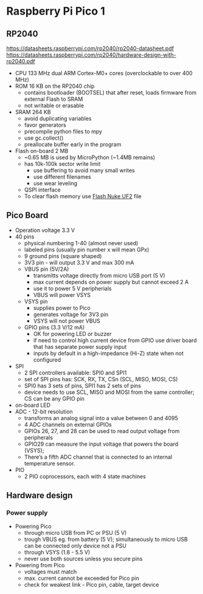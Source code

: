 # Raspberry Pi Pico 1

## RP2040

https://datasheets.raspberrypi.com/rp2040/rp2040-datasheet.pdf
https://datasheets.raspberrypi.com/rp2040/hardware-design-with-rp2040.pdf

-   CPU 133 MHz dual ARM Cortex-M0+ cores (overclockable to over 400 MHz)
-   ROM 16 KB on the RP2040 chip
    -   contains bootloader (BOOTSEL) that after reset, loads firmware from external Flash to SRAM
    -   not writable or erasable
-   SRAM 264 KB
    -   avoid duplicating variables
    -   favor generators
    -   precompile python files to mpy
    -   use gc.collect()
    -   preallocate buffer early in the program
-   Flash on-board 2 MB
    -   ~0.65 MB is used by MicroPython (~1.4MB remains)
    -   has 10k-100k sector write limit
        -   use buffering to avoid many small writes
        -   use different filenames
        -   use wear leveling
    -   QSPI interface
    -   To clear flash memory use [Flash Nuke UF2](https://datasheets.raspberrypi.com/soft/flash_nuke.uf2) file

## Pico Board

-   Operation voltage 3.3 V
-   40 pins
    -   physical numbering 1-40 (almost never used)
    -   labeled pins (usually pin number x will mean GPx)
    -   9 ground pins (square shaped)
    -   3V3 pin - will output 3.3 V and max 300 mA
    -   VBUS pin (5V/2A)
        -   transmitts voltage directly from micro USB port (5 V)
        -   max current depends on power supply but cannot exceed 2 A
        -   use it to power 5 V peripherials
        -   VBUS will power VSYS
    -   VSYS pin
        -   supplies power to Pico
        -   generates voltage for 3V3 pin
        -   VSYS will not power VBUS
    -   GPIO pins (3.3 V/12 mA)
        -   OK for powering LED or buzzer
        -   if need to control high current device from GPIO use driver board that has separate power supply input
        -   inputs by default in a high-impedance (Hi-Z) state when not configured
-   SPI
    -   2 SPI controllers available: SPI0 and SPI1
    -   set of SPI pins has: SCK, RX, TX, CSn (SCL, MISO, MOSI, CS)
    -   SPI0 has 3 sets of pins, SPI1 has 2 sets of pins
    -   device needs to use SCL, MISO and MOSI from the same controller; CS can be any GPIO pin
-   on-board LED
-   ADC - 12-bit resolution
    -   transforms an analog signal into a value between 0 and 4095
    -   4 ADC channels on external GPIOs
    -   GPIOs 26, 27, and 28 can be used to read output voltage from peripherals
    -   GPIO29 can measure the input voltage that powers the board (VSYS);
    -   There’s a fifth ADC channel that is connected to an internal temperature sensor.
-   PIO
    -   2 PIO coprocessors, each with 4 state machines

## Hardware design

### Power supply

-   Powering Pico
    -   through micro USB from PC or PSU (5 V)
    -   trough VBUS eg. from battery (5 V); simultaneously to micro USB can be connected only device not a PSU
    -   through VSYS (1.8 - 5.5 V)
    -   never use both sources unless you secure pins
-   Powering from Pico
    -   voltages must match
    -   max. current cannot be exceeded for Pico pin
    -   check for weakest link - Pico pin, cable, target device
